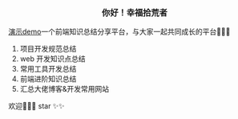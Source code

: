 <h3  align="center">
         你好！幸福拾荒者
  </h3>

  <p> <a href="https://xflihaibo.github.io/docs/#/">演示demo</a>一个前端知识总结分享平台，与大家一起共同成长的平台💪💪💪</p>

1.  项目开发规范总结
1.  web 开发知识点总结
1.  常用工具开发总结
1.  前端进阶知识总结
1.  汇总大佬博客&开发常用网站


欢迎👏👏👏 star ✨✨
